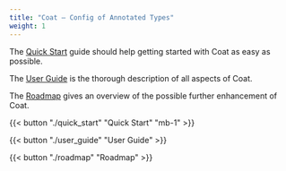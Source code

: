 ```yaml
---
title: "Coat — Config of Annotated Types"
weight: 1
---
```


The [Quick Start](./quick_start) guide should help getting started with Coat as easy as
possible. 

The [User Guide](./user_guide) is the thorough description of all aspects of Coat.

The [Roadmap](./roadmap) gives an overview of the possible further enhancement of
Coat.


{{< button "./quick_start" "Quick Start" "mb-1" >}}

{{< button "./user_guide" "User Guide" >}}

{{< button "./roadmap" "Roadmap" >}}


